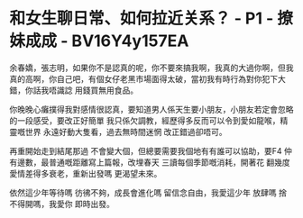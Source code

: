 # 和女生聊日常、如何拉近关系？ - P1 - 撩妹成成 - BV16Y4y157EA

余春嬌，張志明，如果你不是認真的呢，你不要來搞我啊，我真的大過你啊，但我真的高啊，你自己吧，有個女仔老黑市場面得太破，當初我有時行為對你犯下大錯，你話我唔識諗 用錢買無用食品。

你晚晚心癱撲得我對感情很認真，要知道男人係天生要小朋友，小朋友若定會忽略的一段感受，要改正好簡單 我只係欠調教，經歷得多反而可以令到愛如龍喉，精靈嘅世界 永遠好動大隻看，過去無時間迷惘 改正錯過卻唔可。

再重開始走到結尾那過 不會變大個，但總要需要我個地有有誰可以協助，要F4 仲有邊數，最普通嘅距離寫上篇報，改埋春天 三讀每個季節嘅消耗，開著花 翻幾度 愛情差得多衰老，重新出發嗎 更渴望未來。

依然這少年等待嗎 彷彿不夠，成長會進化嗎 留信念自由，我愛這少年 放肆嗎 捨不得開嗎，我愛你 即時出發。